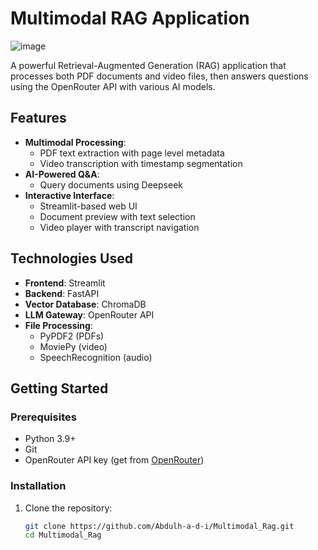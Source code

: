 # Multimodal RAG Application

![image](https://github.com/user-attachments/assets/230264b1-ffa2-4762-84e3-b46987f56975)


A powerful Retrieval-Augmented Generation (RAG) application that processes both PDF documents and video files, then answers questions using the OpenRouter API with various AI models.

## Features

- **Multimodal Processing**:
  - PDF text extraction with page level metadata
  - Video transcription with timestamp segmentation
- **AI-Powered Q&A**:
  - Query documents using Deepseek
- **Interactive Interface**:
  - Streamlit-based web UI
  - Document preview with text selection
  - Video player with transcript navigation

## Technologies Used

- **Frontend**: Streamlit
- **Backend**: FastAPI
- **Vector Database**: ChromaDB
- **LLM Gateway**: OpenRouter API
- **File Processing**:
  - PyPDF2 (PDFs)
  - MoviePy (video)
  - SpeechRecognition (audio)

## Getting Started

### Prerequisites

- Python 3.9+
- Git
- OpenRouter API key (get from [OpenRouter](https://openrouter.ai/))

### Installation

1. Clone the repository:
   ```bash
   git clone https://github.com/Abdulh-a-d-i/Multimodal_Rag.git
   cd Multimodal_Rag
